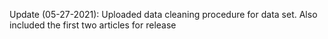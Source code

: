 Update (05-27-2021): Uploaded data cleaning procedure for data set.  Also included the first two articles for release 
